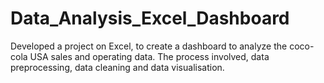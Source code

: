 # Data_Analysis_Excel_Dashboard
Developed a project on Excel, to create a dashboard to analyze the coco-cola USA sales and operating data. The process involved, data preprocessing, data cleaning and data visualisation.

